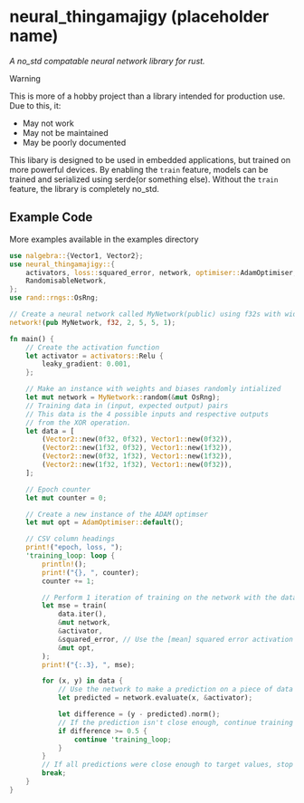 # neural_thingamajigy (placeholder name)
*A no_std compatable neural network library for rust.*

> [!WARNING]
> This is more of a hobby project than a library intended for production use.
> Due to this, it:
>  - May not work
>  - May not be maintained
>  - May be poorly documented

This libary is designed to be used in embedded applications, but trained on more powerful devices. By enabling the `train` feature, models can be trained and serialized using serde(or something else). Without the `train` feature, the library is completely no_std.

## Example Code
More examples available in the examples directory

```rust 
use nalgebra::{Vector1, Vector2};
use neural_thingamajigy::{
    activators, loss::squared_error, network, optimiser::AdamOptimiser, train, Network,
    RandomisableNetwork,
};
use rand::rngs::OsRng;

// Create a neural network called MyNetwork(public) using f32s with widths 2, 5, 5, 1. 
network!(pub MyNetwork, f32, 2, 5, 5, 1);

fn main() {
    // Create the activation function
    let activator = activators::Relu {
        leaky_gradient: 0.001,
    };

    // Make an instance with weights and biases randomly intialized
    let mut network = MyNetwork::random(&mut OsRng);
    // Training data in (input, expected output) pairs
    // This data is the 4 possible inputs and respective outputs
    // from the XOR operation.
    let data = [
        (Vector2::new(0f32, 0f32), Vector1::new(0f32)),
        (Vector2::new(1f32, 0f32), Vector1::new(1f32)),
        (Vector2::new(0f32, 1f32), Vector1::new(1f32)),
        (Vector2::new(1f32, 1f32), Vector1::new(0f32)),
    ];

    // Epoch counter
    let mut counter = 0;

    // Create a new instance of the ADAM optimser
    let mut opt = AdamOptimiser::default();

    // CSV column headings
    print!("epoch, loss, ");
    'training_loop: loop {
        println!();
        print!("{}, ", counter);
        counter += 1;

        // Perform 1 iteration of training on the network with the data
        let mse = train(
            data.iter(),
            &mut network,
            &activator,
            &squared_error, // Use the [mean] squared error activation function.
            &mut opt,
        );
        print!("{:.3}, ", mse);

        for (x, y) in data {
            // Use the network to make a prediction on a piece of data
            let predicted = network.evaluate(x, &activator);

            let difference = (y - predicted).norm();
            // If the prediction isn't close enough, continue training
            if difference >= 0.5 {
                continue 'training_loop;
            }
        }
        // If all predictions were close enough to target values, stop training, we are done
        break;
    }
}
```
